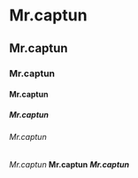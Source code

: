 # Mr.captun
## Mr.captun
### Mr.captun
#### Mr.captun
##### Mr.captun
###### Mr.captun
*Mr.captun*
**Mr.captun**
***Mr.captun***


